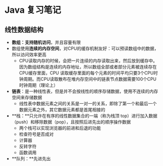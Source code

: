 # Java 复习笔记



## 线性数据结构

- **数组：**支持**随机访问**，并且容量有限
- 数组使用**连续的内存空间**，对CPU的缓存机制友好：可以预读数组中的数据，所以访问效率更高
  - CPU读取内存的时候，会把一片连续的内存读取出来，然后放到缓存中。因为数组结构是连续的内存地址，所以数组全部或者部分元素被连续存在CPU缓存里面，CPU 读取缓存里面的每个元素的时间平均只要3个CPU时钟周期。而CPU读取散布在堆内存空间中的链表节点数据需要100个CPU时钟周期（理论上）
- **链表**：是一种线性表，但是并不会按线性的顺序存储数据，使用不连续的内存空间来存储数据
  - 线性表中数据元素之间的关系是一对一的关系，即除了第一个和最后一个数据元素之外，其它数据元素都是首尾相接的
- **栈：**只允许在有序的线性数据集合的一端（称为栈顶 top）进行加入数据（push）和移除数据（pop），且按照后进先出的顺序操作数据
  - 两个栈可以实现浏览器的前进和后退的功能
  - 检查符号是否成对
  - 计算器
  - 反转字符
  - 函数调用
- **队列：**先进先出

